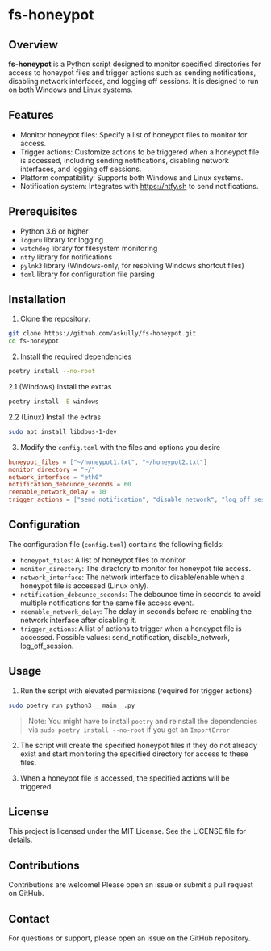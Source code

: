 # fs-honeypot

## Overview
**fs-honeypot** is a Python script designed to monitor specified directories for access to honeypot files and trigger actions such as sending notifications, disabling network interfaces, and logging off sessions. It is designed to run on both Windows and Linux systems.

## Features

- Monitor honeypot files: Specify a list of honeypot files to monitor for access.
- Trigger actions: Customize actions to be triggered when a honeypot file is accessed, including sending notifications, disabling network interfaces, and logging off sessions.
- Platform compatibility: Supports both Windows and Linux systems.
- Notification system: Integrates with https://ntfy.sh to send notifications.

## Prerequisites

- Python 3.6 or higher
- `loguru` library for logging
- `watchdog` library for filesystem monitoring
- `ntfy` library for notifications
- `pylnk3` library (Windows-only, for resolving Windows shortcut files)
- `toml` library for configuration file parsing

## Installation
1. Clone the repository:

```sh
git clone https://github.com/askully/fs-honeypot.git
cd fs-honeypot
```

2. Install the required dependencies

```sh
poetry install --no-root
```

2.1 (Windows) Install the extras

```sh
poetry install -E windows
```

2.2 (Linux) Install the extras

```sh
sudo apt install libdbus-1-dev
```

3. Modify the `config.toml` with the files and options you desire

```toml
honeypot_files = ["~/honeypot1.txt", "~/honeypot2.txt"]
monitor_directory = "~/"
network_interface = "eth0"
notification_debounce_seconds = 60
reenable_network_delay = 10
trigger_actions = ["send_notification", "disable_network", "log_off_session"]
```

## Configuration

The configuration file (`config.toml`) contains the following fields:

- `honeypot_files`: A list of honeypot files to monitor.
- `monitor_directory`: The directory to monitor for honeypot file access.
- `network_interface`: The network interface to disable/enable when a honeypot file is accessed (Linux only).
- `notification_debounce_seconds`: The debounce time in seconds to avoid multiple notifications for the same file access event.
- `reenable_network_delay`: The delay in seconds before re-enabling the network interface after disabling it.
- `trigger_actions`: A list of actions to trigger when a honeypot file is accessed. Possible values: send_notification, disable_network, log_off_session.

## Usage

1. Run the script with elevated permissions (required for trigger actions)

```sh
sudo poetry run python3 __main__.py
```
> Note: You might have to install `poetry` and reinstall the dependencies via `sudo poetry install --no-root` if you get an `ImportError`

2. The script will create the specified honeypot files if they do not already exist and start monitoring the specified directory for access to these files.

3. When a honeypot file is accessed, the specified actions will be triggered.

## License

This project is licensed under the MIT License. See the LICENSE file for details.

## Contributions

Contributions are welcome! Please open an issue or submit a pull request on GitHub.

## Contact

For questions or support, please open an issue on the GitHub repository.